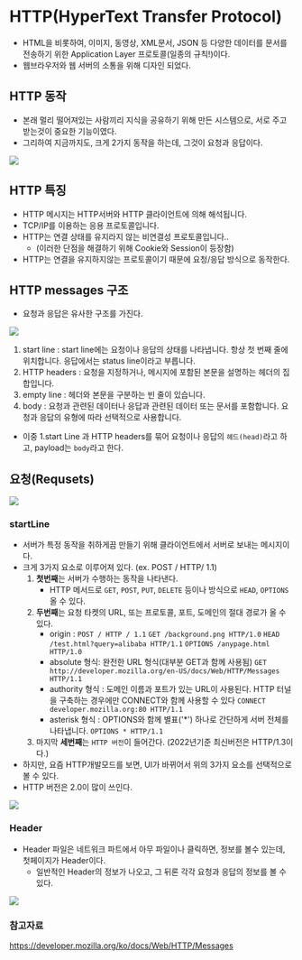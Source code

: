 # HTTP(HyperText Transfer Protocol)
- HTML을 비롯하여, 이미지, 동영상, XML문서, JSON 등 다양한 데이터를 문서를 전송하기 위한 Application Layer 프로토콜(일종의 규칙!)이다.
- 웹브라우저와 웹 서버의 소통을 위해 디자인 되었다.

## HTTP 동작
 - 본래 멀리 떨어져있는 사람끼리 지식을 공유하기 위해 만든 시스템으로, 서로 주고 받는것이 중요한 기능이였다.
 - 그리하여 지금까지도, 크게 2가지 동작을 하는데, 그것이 요청과 응답이다.

<img src= "https://user-images.githubusercontent.com/104331549/172310070-6a5f7068-a734-41b8-9ede-d97cfdfd73d0.png">

## HTTP 특징
- HTTP 메시지는 HTTP서버와 HTTP 클라이언트에 의해 해석됩니다.
- TCP/IP를 이용하는 응용 프로토콜입니다.
- HTTP는 연결 상태를 유지라지 않는 비연결성 프로토콜입니다..
    - (이러한 단점을 해결하기 위해 Cookie와 Session이 등장함)
- HTTP는 연결을 유지하지않는 프로토콜이기 때문에 요청/응답 방식으로 동작한다.

## HTTP messages 구조
- 요청과 응답은 유사한 구조를 가진다.

<img src= "https://user-images.githubusercontent.com/104331549/172312622-39bec130-f7cf-4d57-8abf-94b4fd23a7a3.png">

  1. start line : start line에는 요청이나 응답의 상태를 나타냅니다. 항상 첫 번째 줄에 위치합니다. 응답에서는 status line이라고 부릅니다.
  2. HTTP headers : 요청을 지정하거나, 메시지에 포함된 본문을 설명하는 헤더의 집합입니다.
  3. empty line : 헤더와 본문을 구분하는 빈 줄이 있습니다.
  4. body : 요청과 관련된 데이터나 응답과 관련된 데이터 또는 문서를 포함합니다. 요청과 응답의 유형에 따라 선택적으로 사용합니다.

- 이중 1.start Line 과 HTTP headers를 묶어 요청이나 응답의 `헤드(head)`라고 하고, payload는 `body`라고 한다.


## 요청(Requsets)
<img src ="https://user-images.githubusercontent.com/104331549/172319745-21abcb23-dcd5-4a13-a44d-60e3eac0b2e0.png">
 
### startLine

 - 서버가 특정 동작을 취하게끔 만들기 위해 클라이언트에서 서버로 보내는 메시지이다. 
 - 크게 3가지 요소로 이루어져 있다. (ex. POST / HTTP/ 1.1)
    1. **첫번째**는 서버가 수행하는 동작을 나타낸다.            
        - HTTP 메서드로 `GET`, `POST`, `PUT`, `DELETE` 등이나 방식으로 `HEAD`, `OPTIONS` 올 수 있다. 
    2. **두번째**는 요청 타켓의 URL, 또는 프로토콜, 포트, 도메인의 절대 경로가 올 수 있다.
        - origin : `POST / HTTP / 1.1` `GET /background.png HTTP/1.0` `HEAD /test.html?query=alibaba HTTP/1.1` `OPTIONS /anypage.html HTTP/1.0`   
        - absolute 형식: 완전한 URL 형식(대부분 GET과 함께 사용됨) `GET http://developer.mozilla.org/en-US/docs/Web/HTTP/Messages HTTP/1.1`
        - authority 형식 : 도메인 이름과 포트가 있는 URL이 사용된다. HTTP 터널을 구축하는 경우에만 CONNECT와 함께 사용할 수 있다 `CONNECT developer.mozilla.org:80 HTTP/1.1`
        - asterisk 형식 : OPTIONS와 함께 별표('*') 하나로 간단하게 서버 전체를 나타냅니다. `OPTIONS * HTTP/1.1`
    3. 마지막 **세번째**는 `HTTP 버전`이 들어간다. (2022년기준 최신버전은 HTTP/1.3이다.)
 - 하지만, 요즘 HTTP개발모드를 보면, UI가 바뀌어서 위의 3가지 요소를 선택적으로 볼 수 있다.
 - HTTP 버전은 2.0이 많이 쓰인다. 

<img src ="https://user-images.githubusercontent.com/104331549/172322008-96167781-733a-4c84-95de-af90bebe526a.png">


### Header
 - Header 파일은 네트워크 파트에서 아무 파일이나 클릭하면, 정보를 볼수 있는데, 첫페이지가 Header이다. 
    - 일반적인 Header의 정보가 나오고, 그 뒤론 각각 요청과 응답의 정보를 볼 수 있다. 
<img src ="https://user-images.githubusercontent.com/104331549/172322570-7976f612-dd79-4ad6-b0c8-98465f2693dc.png">



### 참고자료 
https://developer.mozilla.org/ko/docs/Web/HTTP/Messages
